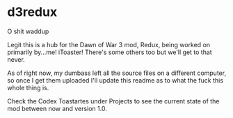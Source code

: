 # d3redux

O shit waddup

Legit this is a hub for the Dawn of War 3 mod, Redux, being worked on primarily by...me! iToaster! There's some others too but we'll get to that never.

As of right now, my dumbass left all the source files on a different computer, so once I get them uploaded I'll update this readme as to what the fuck this whole thing is.

Check the Codex Toastartes under Projects to see the current state of the mod between now and version 1.0.
